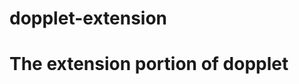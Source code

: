 # dopplet-extension
The extension portion of dopplet
===========================================================
